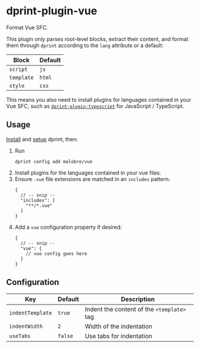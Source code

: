 # dprint-plugin-vue

Format Vue SFC.

This plugin only parses root-level blocks, extract their content, and format
them through `dprint` according to the `lang` attribute or a default:

| Block      | Default |
| ---------- | ------- |
| `script`   | `js`    |
| `template` | `html`  |
| `style`    | `css`   |

This means you also need to install plugins for languages contained in your Vue
SFC, such as [`dprint-plugin-typescript`] for JavaScript / TypeScript.

[`dprint-plugin-typescript`]: https://github.com/dprint/dprint-plugin-typescript

## Usage

[Install](https://dprint.dev/install) and [setup](https://dprint.dev/setup)
dprint, then:

1. Run
   ```shell
   dprint config add malobre/vue
   ```
2. Install plugins for the languages contained in your vue files.
3. Ensure `.vue` file extensions are matched in an `includes` pattern:
   ```jsonc
   {
     // -- snip --
     "includes": [
       "**/*.vue"
     ]
   }
   ```
4. Add a `vue` configuration property if desired:
   ```jsonc
   {
     // -- snip --
     "vue": {
       // vue config goes here
     }
   }
   ```

## Configuration

| Key              | Default | Description                                |
| ---------------- | ------- | ------------------------------------------ |
| `indentTemplate` | `true`  | Indent the content of the `<template>` tag |
| `indentWidth`    | `2`     | Width of the indentation                   |
| `useTabs`        | `false` | Use tabs for indentation                   |
